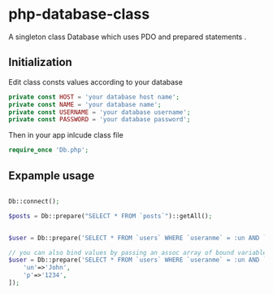# php-database-class
A singleton class Database which uses PDO and prepared statements .

## Initialization
Edit class consts values according to your database
```php
private const HOST = 'your database host name';
private const NAME = 'your database name';
private const USERNAME = 'your database username';
private const PASSWORD = 'your database password';
```
Then in your app inlcude class file
```php
require_once 'Db.php';
```

## Expample usage

```php

Db::connect();

$posts = Db::prepare("SELECT * FROM `posts`")::getAll();


$user = Db::prepare('SELECT * FROM `users` WHERE `useranme` = :un AND `password`=:p')::bindValue(':un','john')::bindValue(':p',1234)::getFirst();

// you can also bind values by passing an assoc array of bound variables to 'getFirst' or 'getAll' methods !  
$user = Db::prepare('SELECT * FROM `users` WHERE `useranme` = :un AND `password`=:p')::getFirst(\PDO::FETCH_OBJ,[
    'un'=>'John',
    'p'=>'1234',
]);

```
